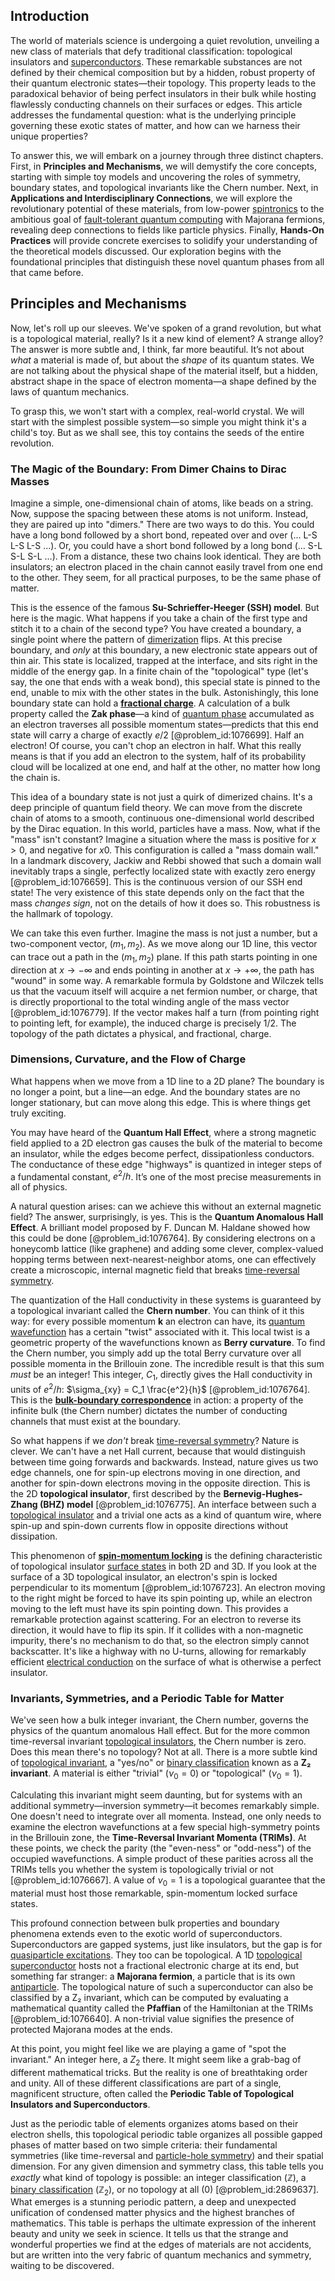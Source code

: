## Introduction
The world of materials science is undergoing a quiet revolution, unveiling a new class of materials that defy traditional classification: topological insulators and [superconductors](@article_id:136316). These remarkable substances are not defined by their chemical composition but by a hidden, robust property of their quantum electronic states—their topology. This property leads to the paradoxical behavior of being perfect insulators in their bulk while hosting flawlessly conducting channels on their surfaces or edges. This article addresses the fundamental question: what is the underlying principle governing these exotic states of matter, and how can we harness their unique properties?

To answer this, we will embark on a journey through three distinct chapters. First, in **Principles and Mechanisms**, we will demystify the core concepts, starting with simple toy models and uncovering the roles of symmetry, boundary states, and topological invariants like the Chern number. Next, in **Applications and Interdisciplinary Connections**, we will explore the revolutionary potential of these materials, from low-power [spintronics](@article_id:140974) to the ambitious goal of [fault-tolerant quantum computing](@article_id:142004) with Majorana fermions, revealing deep connections to fields like particle physics. Finally, **Hands-On Practices** will provide concrete exercises to solidify your understanding of the theoretical models discussed. Our exploration begins with the foundational principles that distinguish these novel quantum phases from all that came before.

## Principles and Mechanisms

Now, let's roll up our sleeves. We've spoken of a grand revolution, but what is a topological material, really? Is it a new kind of element? A strange alloy? The answer is more subtle and, I think, far more beautiful. It’s not about *what* a material is made of, but about the *shape* of its quantum states. We are not talking about the physical shape of the material itself, but a hidden, abstract shape in the space of electron momenta—a shape defined by the laws of quantum mechanics.

To grasp this, we won't start with a complex, real-world crystal. We will start with the simplest possible system—so simple you might think it's a child's toy. But as we shall see, this toy contains the seeds of the entire revolution.

### The Magic of the Boundary: From Dimer Chains to Dirac Masses

Imagine a simple, one-dimensional chain of atoms, like beads on a string. Now, suppose the spacing between these atoms is not uniform. Instead, they are paired up into "dimers." There are two ways to do this. You could have a long bond followed by a short bond, repeated over and over (… L-S L-S L-S …). Or, you could have a short bond followed by a long bond (… S-L S-L S-L …). From a distance, these two chains look identical. They are both insulators; an electron placed in the chain cannot easily travel from one end to the other. They seem, for all practical purposes, to be the same phase of matter.

This is the essence of the famous **Su-Schrieffer-Heeger (SSH) model**. But here is the magic. What happens if you take a chain of the first type and stitch it to a chain of the second type? You have created a boundary, a single point where the pattern of [dimerization](@article_id:270622) flips. At this precise boundary, and *only* at this boundary, a new electronic state appears out of thin air. This state is localized, trapped at the interface, and sits right in the middle of the energy gap. In a finite chain of the "topological" type (let's say, the one that ends with a weak bond), this special state is pinned to the end, unable to mix with the other states in the bulk. Astonishingly, this lone boundary state can hold a **[fractional charge](@article_id:142402)**. A calculation of a bulk property called the **Zak phase**—a kind of [quantum phase](@article_id:196593) accumulated as an electron traverses all possible momentum states—predicts that this end state will carry a charge of exactly $e/2$ [@problem_id:1076699]. Half an electron! Of course, you can't chop an electron in half. What this really means is that if you add an electron to the system, half of its probability cloud will be localized at one end, and half at the other, no matter how long the chain is.

This idea of a boundary state is not just a quirk of dimerized chains. It's a deep principle of quantum field theory. We can move from the discrete chain of atoms to a smooth, continuous one-dimensional world described by the Dirac equation. In this world, particles have a mass. Now, what if the "mass" isn't constant? Imagine a situation where the mass is positive for $x > 0$, and negative for $x  0$. This configuration is called a "mass domain wall." In a landmark discovery, Jackiw and Rebbi showed that such a domain wall inevitably traps a single, perfectly localized state with exactly zero energy [@problem_id:1076659]. This is the continuous version of our SSH end state! The very existence of this state depends only on the fact that the mass *changes sign*, not on the details of how it does so. This robustness is the hallmark of topology.

We can take this even further. Imagine the mass is not just a number, but a two-component vector, $(m_1, m_2)$. As we move along our 1D line, this vector can trace out a path in the $(m_1, m_2)$ plane. If this path starts pointing in one direction at $x \rightarrow -\infty$ and ends pointing in another at $x \rightarrow +\infty$, the path has "wound" in some way. A remarkable formula by Goldstone and Wilczek tells us that the vacuum itself will acquire a net fermion number, or charge, that is directly proportional to the total winding angle of the mass vector [@problem_id:1076779]. If the vector makes half a turn (from pointing right to pointing left, for example), the induced charge is precisely $1/2$. The topology of the path dictates a physical, and fractional, charge.

### Dimensions, Curvature, and the Flow of Charge

What happens when we move from a 1D line to a 2D plane? The boundary is no longer a point, but a line—an edge. And the boundary states are no longer stationary, but can move along this edge. This is where things get truly exciting.

You may have heard of the **Quantum Hall Effect**, where a strong magnetic field applied to a 2D electron gas causes the bulk of the material to become an insulator, while the edges become perfect, dissipationless conductors. The conductance of these edge "highways" is quantized in integer steps of a fundamental constant, $e^2/h$. It’s one of the most precise measurements in all of physics.

A natural question arises: can we achieve this without an external magnetic field? The answer, surprisingly, is yes. This is the **Quantum Anomalous Hall Effect**. A brilliant model proposed by F. Duncan M. Haldane showed how this could be done [@problem_id:1076764]. By considering electrons on a honeycomb lattice (like graphene) and adding some clever, complex-valued hopping terms between next-nearest-neighbor atoms, one can effectively create a microscopic, internal magnetic field that breaks [time-reversal symmetry](@article_id:137600).

The quantization of the Hall conductivity in these systems is guaranteed by a topological invariant called the **Chern number**. You can think of it this way: for every possible momentum $\mathbf{k}$ an electron can have, its [quantum wavefunction](@article_id:260690) has a certain "twist" associated with it. This local twist is a geometric property of the wavefunctions known as **Berry curvature**. To find the Chern number, you simply add up the total Berry curvature over all possible momenta in the Brillouin zone. The incredible result is that this sum *must* be an integer! This integer, $C_1$, directly gives the Hall conductivity in units of $e^2/h$: $\sigma_{xy} = C_1 \frac{e^2}{h}$ [@problem_id:1076764]. This is the **[bulk-boundary correspondence](@article_id:137153)** in action: a property of the infinite bulk (the Chern number) dictates the number of conducting channels that must exist at the boundary.

So what happens if we *don't* break [time-reversal symmetry](@article_id:137600)? Nature is clever. We can't have a net Hall current, because that would distinguish between time going forwards and backwards. Instead, nature gives us two edge channels, one for spin-up electrons moving in one direction, and another for spin-down electrons moving in the opposite direction. This is the 2D **topological insulator**, first described by the **Bernevig-Hughes-Zhang (BHZ) model** [@problem_id:1076775]. An interface between such a [topological insulator](@article_id:136609) and a trivial one acts as a kind of quantum wire, where spin-up and spin-down currents flow in opposite directions without dissipation.

This phenomenon of **[spin-momentum locking](@article_id:139371)** is the defining characteristic of topological insulator [surface states](@article_id:137428) in both 2D and 3D. If you look at the surface of a 3D topological insulator, an electron's spin is locked perpendicular to its momentum [@problem_id:1076723]. An electron moving to the right might be forced to have its spin pointing up, while an electron moving to the left must have its spin pointing down. This provides a remarkable protection against scattering. For an electron to reverse its direction, it would have to flip its spin. If it collides with a non-magnetic impurity, there's no mechanism to do that, so the electron simply cannot backscatter. It's like a highway with no U-turns, allowing for remarkably efficient [electrical conduction](@article_id:190193) on the surface of what is otherwise a perfect insulator.

### Invariants, Symmetries, and a Periodic Table for Matter

We've seen how a bulk integer invariant, the Chern number, governs the physics of the quantum anomalous Hall effect. But for the more common time-reversal invariant [topological insulators](@article_id:137340), the Chern number is zero. Does this mean there's no topology? Not at all. There is a more subtle kind of [topological invariant](@article_id:141534), a "yes/no" or [binary classification](@article_id:141763) known as a **Z₂ invariant**. A material is either "trivial" ($\nu_0=0$) or "topological" ($\nu_0=1$).

Calculating this invariant might seem daunting, but for systems with an additional symmetry—inversion symmetry—it becomes remarkably simple. One doesn't need to integrate over all momenta. Instead, one only needs to examine the electron wavefunctions at a few special high-symmetry points in the Brillouin zone, the **Time-Reversal Invariant Momenta (TRIMs)**. At these points, we check the parity (the "even-ness" or "odd-ness") of the occupied wavefunctions. A simple product of these parities across all the TRIMs tells you whether the system is topologically trivial or not [@problem_id:1076667]. A value of $\nu_0=1$ is a topological guarantee that the material must host those remarkable, spin-momentum locked surface states.

This profound connection between bulk properties and boundary phenomena extends even to the exotic world of superconductors. Superconductors are gapped systems, just like insulators, but the gap is for [quasiparticle excitations](@article_id:137981). They too can be topological. A 1D [topological superconductor](@article_id:144868) hosts not a fractional electronic charge at its end, but something far stranger: a **Majorana fermion**, a particle that is its own [antiparticle](@article_id:193113). The topological nature of such a superconductor can also be classified by a Z₂ invariant, which can be computed by evaluating a mathematical quantity called the **Pfaffian** of the Hamiltonian at the TRIMs [@problem_id:1076640]. A non-trivial value signifies the presence of protected Majorana modes at the ends.

At this point, you might feel like we are playing a game of "spot the invariant." An integer here, a $Z_2$ there. It might seem like a grab-bag of different mathematical tricks. But the reality is one of breathtaking order and unity. All of these different classifications are part of a single, magnificent structure, often called the **Periodic Table of Topological Insulators and Superconductors**.

Just as the periodic table of elements organizes atoms based on their electron shells, this topological periodic table organizes all possible gapped phases of matter based on two simple criteria: their fundamental symmetries (like time-reversal and [particle-hole symmetry](@article_id:141975)) and their spatial dimension. For any given dimension and symmetry class, this table tells you *exactly* what kind of topology is possible: an integer classification ($\mathbb{Z}$), a [binary classification](@article_id:141763) ($\mathbb{Z}_2$), or no topology at all (0) [@problem_id:2869637]. What emerges is a stunning periodic pattern, a deep and unexpected unification of condensed matter physics and the highest branches of mathematics. This table is perhaps the ultimate expression of the inherent beauty and unity we seek in science. It tells us that the strange and wonderful properties we find at the edges of materials are not accidents, but are written into the very fabric of quantum mechanics and symmetry, waiting to be discovered.